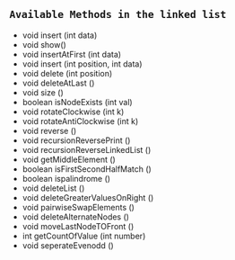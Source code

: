 ## **`Available Methods in the linked list`**
- void insert (int data)
- void show()
- void insertAtFirst (int data)
- void insert (int position, int data)
- void delete (int position)
- void deleteAtLast ()
- void size ()
- boolean isNodeExists (int val)
- void rotateClockwise (int k)   
- void rotateAntiClockwise (int k)
- void reverse ()
- void recursionReversePrint ()
- void recursionReverseLinkedList ()
- void getMiddleElement ()
- boolean isFirstSecondHalfMatch ()
- boolean ispalindrome ()
- void deleteList ()
- void deleteGreaterValuesOnRight ()
- void pairwiseSwapElements ()
- void deleteAlternateNodes ()
- void moveLastNodeTOFront ()
- int getCountOfValue (int number)
- void seperateEvenodd ()
